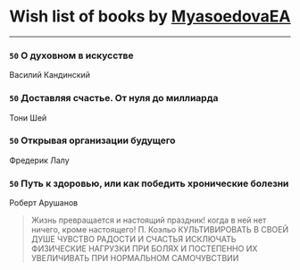 # Wish list of books by [MyasoedovaEA](http://openid.yandex.ru/MyasoedovaEA/)
---

### `50` О духовном в искусстве
Василий Кандинский

### `50` Доставляя счастье. От нуля до миллиарда
Тони Шей

### `50` Открывая организации будущего
Фредерик Лалу

### `50` Путь к здоровью, или как победить хронические болезни
Роберт Арушанов
> Жизнь превращается и настоящий праздник!
> когда в ней нет ничего, кроме настоящего!
> П. Коэльо
> КУЛЬТИВИРОВАТЬ В СВОЕЙ ДУШЕ ЧУВСТВО РАДОСТИ И СЧАСТЬЯ
> ИСКЛЮЧАТЬ ФИЗИЧЕСКИЕ НАГРУЗКИ ПРИ БОЛЯХ И ПОСТЕПЕННО ИХ УВЕЛИЧИВАТЬ ПРИ НОРМАЛЬНОМ САМОЧУВСТВИИ

